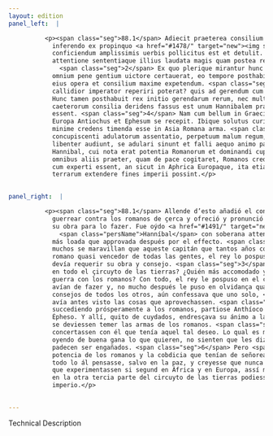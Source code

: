 ```yaml
---
layout: edition
panel_left:  |

          <p><span class="seg">88.1</span> Adiecit praeterea consilium de
            inferendo ex propinquo <a href="#1478/" target="new"><img src="#1478/"/></a>[120r] Romanis bello, suam quoque operam ad id
            conficiendum amplissimis uerbis pollicitus est et detulit. Auditus est Poenus summa
            attentione sententiaque illius laudata magis quam postea re aut effectu comprobata.
              <span class="seg">2</span> Ex quo plerique mirantur hunc ducem qui tot annos cum populo Romano
            omnium pene gentium uictore certauerat, eo tempore posthabitum esse a rege, quo erat
            eius opera et consilium maxime expetendum. <span class="seg">3</span> Quis enim in toto orbe terrarum
            callidior imperator reperiri poterat? quis ad gerendum cum Romanis bellum accommodatior?
            Hunc tamen posthabuit rex initio gerendarum rerum, nec multum tempus praeteriit, cum
            caeterorum consilia deridens fassus est unum Hannibalem praeuidisse ea quae in rem
            essent. <span class="seg">4</span> Nam cum bellum in Graecia prospere euenisset Romanis, cessit ex
            Europa Antiochus et Ephesum se recepit. Ibique solutus curis pacem animo destinabat,
            minime credens timenda esse in Asia Romana arma. <span class="seg">5</span> Nec deerat talia
            concupiscenti adulatorum assentatio, perpetuum malum regum, qui dum ea quae uolunt,
            libenter audiunt, se adulari sinunt et falli aequo animo patiuntur. <span class="seg">6</span> Sed
            Hannibal, cui nota erat potentia Romanorum et dominandi cupiditas, regem monuit, ut de
            omnibus aliis praeter, quam de pace cogitaret, Romanos crederet nunquam quieturos, nisi
            cum experti essent, an sicut in Aphrica Europaque, ita etiam in tertia parte orbis
            terrarum extendere fines imperii possint.</p>
        

panel_right:  |

          <p><span class="seg">88.1</span> Allende d’esto añadió el consejo de
            guerrear contra los romanos de çerca y ofreció y pronunció con muy extendidas palabras
            su obra para lo fazer. Fue oýdo <a href="#1491/" target="new"><img src="#1491/"/></a>[180r,b]
              <span class="persName">Hanníbal</span> con soberana attentión y su sentencia fue entonces allí
            más loada que approvada después por el effecto. <span class="seg">2</span> D’esta causa algunos y
            muchos se maravillan que aqueste capitán que tantos años contendiera con el pueblo
            romano quasi vencedor de todas las gentes, el rey lo pospusiesse en tiempo que mucho más
            devía requerir su obra y consejo. <span class="seg">3</span> ¿Quál capitán más cauto se podiera fallar
            en todo el çircuyto de las tierras? ¿Quién más accomodado y perteneciente para fazer
            guerra con los romanos? Con todo, el rey le pospuso en el comienço de las cosas que se
            avían de fazer y, no mucho después le puso en olvidança quando, escarneciendo de los
            consejos de todos los otros, aún confessava que uno solo, <span class="persName">Hanníbal</span>,
            avía antes visto las cosas que aprovechassen. <span class="seg">4</span> Ca la guerra fecha en Grecia,
            succediendo prósperamente a los romanos, partiose Anthíoco de Europa y acogiose a
            Épheso. Y allí, quito de cuydados, endresçava su ánimo a la paz, no creyendo que en Asia
            se deviessen temer las armas de los romanos. <span class="seg">5</span> Y no faltava lisonjeros que
            concertassen con él que tenía aquel tal deseo. Lo qual es mal perpetuo de los reyes que,
            oyendo de buena gana lo que quieren, no sienten que les dizen lisonjas y de grado
            padecen ser engañados. <span class="seg">6</span> Pero <span class="persName">Hanníbal</span>, que conoscía la
            potencia de los romanos y la cobdicia que tenían de señorear, amonestava al rey que en
            todo lo ál pensasse, salvo en la paz, y creyesse que nunca los romanos folgarían fasta
            que experimentassen si segund en África y en Europa, assí mesmo
            en la otra tercia parte del circuyto de las tierras podiessen extender los fines del
            imperio.</p>
        

---
```


Technical Description 